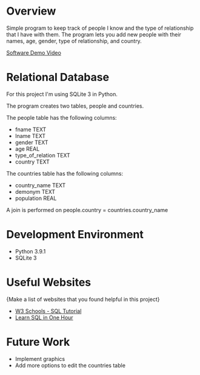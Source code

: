 # Overview

Simple program to keep track of people I know and the type of relationship that I have with them. The program lets you add new people with their names, age, gender, type of relationship, and country.

[Software Demo Video](https://youtu.be/4fhWivfP56A)

# Relational Database

For this project I'm using SQLite 3 in Python.

The program creates two tables, people and countries.

The people table has the following columns:

- fname TEXT
- lname TEXT
- gender TEXT
- age REAL
- type_of_relation TEXT
- country TEXT

The countries table has the following columns:

- country_name TEXT
- demonym TEXT
- population REAL

A join is performed on people.country = countries.country_name

# Development Environment

- Python 3.9.1
- SQLite 3

# Useful Websites

{Make a list of websites that you found helpful in this project}
* [W3 Schools - SQL Tutorial](https://www.w3schools.com/sql/)
* [Learn SQL in One Hour](https://www.youtube.com/watch?v=9Pzj7Aj25lw&ab_channel=JoeyBlue)

# Future Work

* Implement graphics
* Add more options to edit the countries table